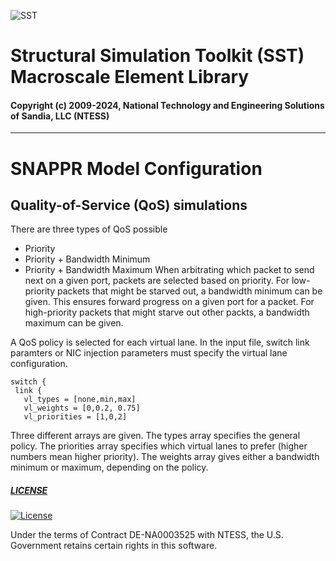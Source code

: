 ![SST](http://sst-simulator.org/img/sst-logo-small.png)

# Structural Simulation Toolkit (SST) Macroscale Element Library

#### Copyright (c) 2009-2024, National Technology and Engineering Solutions of Sandia, LLC (NTESS)

---

# SNAPPR Model Configuration

## Quality-of-Service (QoS) simulations

There are three types of QoS possible
* Priority
* Priority + Bandwidth Minimum
* Priority + Bandwidth Maximum
When arbitrating which packet to send next on a given port,
packets are selected based on priority.
For low-priority packets that might be starved out, a bandwidth minimum can be given.
This ensures forward progress on a given port for a packet.
For high-priority packets that might starve out other packts,
a bandwidth maximum can be given.

A QoS policy is selected for each virtual lane.
In the input file, switch link paramters or NIC injection parameters must
specify the virtual lane configuration.

````
switch {
 link {
   vl_types = [none,min,max]
   vl_weights = [0,0.2, 0.75]
   vl_priorities = [1,0,2]
````
Three different arrays are given. The types array specifies the general policy.
The priorities array specifies which virtual lanes to prefer (higher numbers mean higher priority).
The weights array gives either a bandwidth minimum or maximum, depending on the policy.

##### [LICENSE](https://github.com/sstsimulator/sst-core/blob/devel/LICENSE)

[![License](https://img.shields.io/badge/License-BSD%203--Clause-blue.svg)](https://opensource.org/licenses/BSD-3-Clause)

Under the terms of Contract DE-NA0003525 with NTESS, 
the U.S. Government retains certain rights in this software.

